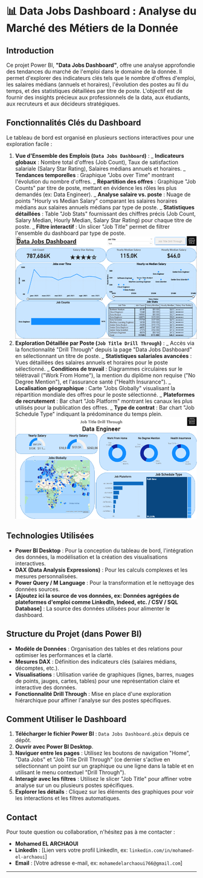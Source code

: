 # 📊 Data Jobs Dashboard : Analyse du Marché des Métiers de la Donnée

## Introduction

Ce projet Power BI, **"Data Jobs Dashboard"**, offre une analyse approfondie des tendances du marché de l'emploi dans le domaine de la donnée. Il permet d'explorer des indicateurs clés tels que le nombre d'offres d'emploi, les salaires médians (annuels et horaires), l'évolution des postes au fil du temps, et des statistiques détaillées par titre de poste. L'objectif est de fournir des insights précieux aux professionnels de la data, aux étudiants, aux recruteurs et aux décideurs stratégiques.

## Fonctionnalités Clés du Dashboard

Le tableau de bord est organisé en plusieurs sections interactives pour une exploration facile :

1.  **Vue d'Ensemble des Emplois (`Data Jobs Dashboard`)** :
    _ **Indicateurs globaux** : Nombre total d'offres (Job Count), Taux de satisfaction salariale (Salary Star Rating), Salaires médians annuels et horaires.
    _ **Tendances temporelles** : Graphique "Jobs over Time" montrant l'évolution du nombre d'offres.
    _ **Répartition des offres** : Graphique "Job Counts" par titre de poste, mettant en évidence les rôles les plus demandés (ex: Data Engineer).
    _ **Analyse salaire vs. poste** : Nuage de points "Hourly vs Median Salary" comparant les salaires horaires médians aux salaires annuels médians par type de poste.
    _ **Statistiques détaillées** : Table "Job Stats" fournissant des chiffres précis (Job Count, Salary Median, Hourly Median, Salary Star Rating) pour chaque titre de poste.
    _ **Filtre interactif** : Un slicer "Job Title" permet de filtrer l'ensemble du dashboard par type de poste.
    ![Dashboard page 1](/images/Dashboard.png)
2.  **Exploration Détaillée par Poste (`Job Title Drill Through`)** :
    _ Accès via la fonctionnalité "Drill Through" depuis la page "Data Jobs Dashboard" en sélectionnant un titre de poste.
    _ **Statistiques salariales avancées** : Vues détaillées des salaires annuels et horaires pour le poste sélectionné.
    _ **Conditions de travail** : Diagrammes circulaires sur le télétravail ("Work From Home"), la mention du diplôme non requise ("No Degree Mention"), et l'assurance santé ("Health Insurance").
    _ **Localisation géographique** : Carte "Jobs Globally" visualisant la répartition mondiale des offres pour le poste sélectionné.
    _ **Plateformes de recrutement** : Bar chart "Job Platform" montrant les canaux les plus utilisés pour la publication des offres.
    _ **Type de contrat** : Bar chart "Job Schedule Type" indiquant la prédominance du temps plein.
    ![Dashboard page 1](/images/job_drill.png)

## Technologies Utilisées

- **Power BI Desktop** : Pour la conception du tableau de bord, l'intégration des données, la modélisation et la création des visualisations interactives.
- **DAX (Data Analysis Expressions)** : Pour les calculs complexes et les mesures personnalisées.
- **Power Query / M Language** : Pour la transformation et le nettoyage des données sources.
- **[Ajoutez ici la source de vos données, ex: Données agrégées de plateformes d'emploi comme LinkedIn, Indeed, etc. / CSV / SQL Database]** : La source des données utilisées pour alimenter le dashboard.

## Structure du Projet (dans Power BI)

- **Modèle de Données** : Organisation des tables et des relations pour optimiser les performances et la clarté.
- **Mesures DAX** : Définition des indicateurs clés (salaires médians, décomptes, etc.).
- **Visualisations** : Utilisation variée de graphiques (lignes, barres, nuages de points, jauges, cartes, tables) pour une représentation claire et interactive des données.
- **Fonctionnalité Drill Through** : Mise en place d'une exploration hiérarchique pour affiner l'analyse sur des postes spécifiques.

## Comment Utiliser le Dashboard

1.  **Télécharger le fichier Power BI** : `Data Jobs Dashboard.pbix` depuis ce dépôt.
2.  **Ouvrir avec Power BI Desktop**.
3.  **Naviguer entre les pages** : Utilisez les boutons de navigation "Home", "Data Jobs" et "Job Title Drill Through" (ce dernier s'active en sélectionnant un point sur un graphique ou une ligne dans la table et en utilisant le menu contextuel "Drill Through").
4.  **Interagir avec les filtres** : Utilisez le slicer "Job Title" pour affiner votre analyse sur un ou plusieurs postes spécifiques.
5.  **Explorer les détails** : Cliquez sur les éléments des graphiques pour voir les interactions et les filtres automatiques.

## Contact

Pour toute question ou collaboration, n'hésitez pas à me contacter :

- **Mohamed EL ARCHAOUI**
- **LinkedIn** : [Lien vers votre profil LinkedIn, ex: `linkedin.com/in/mohamed-el-archaoui`]
- **Email** : [Votre adresse e-mail, ex: `mohamedelarchaoui766@gmail.com`]

---
